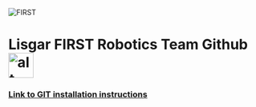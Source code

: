 ![FIRST](http://shrewsburyrobotics.org/wp-content/uploads/2017/09/FIRST-FRC18-PowerUp-OneLine.jpg)

# Lisgar FIRST Robotics Team Github <img src="http://jrc.world/logo.png" alt="alt text" width="50" height="50">
### [Link to GIT installation instructions](https://docs.google.com/document/d/1B-QdYgLl3qkCxJ6zKceUYscfeaRjOJ0FXHtvyiM4VBg/edit?usp=sharing)
